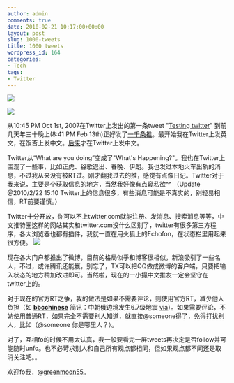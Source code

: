 ```yaml
---
author: admin
comments: true
date: 2010-02-21 10:17:00+00:00
layout: post
slug: 1000-tweets
title: 1000 tweets
wordpress_id: 164
categories:
- Tech
tags:
- Twitter
---
```


[![](http://greenmoon55.com/wp-content/uploads/2010/02/20100221151944930.png)](http://greenmoon55.com/1000-tweets/attachment/20100221151944930/)

[![](http://greenmoon55.com/wp-content/uploads/2010/02/20100221152043007.png)](http://greenmoon55.com/1000-tweets/attachment/20100221152043007/)

从10:45 PM Oct 1st, 2007在Twitter上发出的第一条tweet "[Testing twitter](https://twitter.com/greenmoon55/status/305070872)" 到前几天年三十晚上(8:41 PM Feb 13th)正好发了[一千条推](https://twitter.com/greenmoon55/status/9053971852)。最开始我在Twitter上发英文，在饭否上发中文。[后来](https://twitter.com/greenmoon55/status/840149181)才在Twitter上发中文。

Twitter从“What are you doing”变成了"What's Happening?"。我也在Twitter上围观了一些事，比如正虎、谷歌退出、春晚、伊朗。我也发过本地火车出轨的消息，不过我从来没有被RT过。刚才翻我过去的推，感觉有点像日记。Twitter对于我来说，主要是个获取信息的地方，当然我好像有点窥私欲^^
（Update @2010/2/22 15:10 Twitter上的信息很多，有些消息可能是不真实的，别轻易相信，RT前要谨慎。）

Twitter十分开放，你可以不上twitter.com就能注册、发消息、搜索消息等等，中文推特圈这样的网站其实和twitter.com没什么区别了，twitter有很多第三方程序，各大浏览器也都有插件，我就一直在用火狐上的Echofon，在状态栏里用起来很方便。
[![](http://greenmoon55.com/wp-content/uploads/2010/02/20100221174916808.png)](http://greenmoon55.com/1000-tweets/attachment/20100221174916808/)

现在各大门户都推出了微博，目前的格局似乎和博客很相似，新浪吸引了一些名人，不过，或许腾讯还能赢，别忘了，TX可以把QQ做成微博的客户端，只要把输入状态的地方稍加改进即可。当然啦，现在的一小撮中文推友一定会坚守在twitter上的。

对于现在的官方RT之争，我的做法是如果不需要评论，则使用官方RT，减少他人负担（如 **[bbcchinese](https://twitter.com/bbcchinese)** 简讯：中朝俄边境发生6.7级地震 [via](https://twitter.com/bbcchinese/status/9263701893)）。如果需要评论，不妨使用普通RT，如果完全不需要别人知道，就直接@someone得了，免得打扰别人，比如（@someone 你是哪里人？）。

对了，互相fo的时候不用太认真，我一般要看完一屏tweets再决定是否follow并可能随时unfo。也不必苛求别人和自己所有观点都相同，但如果观点都不同还是取消关注吧。。

欢迎fo我，@[greenmoon55](https://twitter.com/greenmoon55)。
